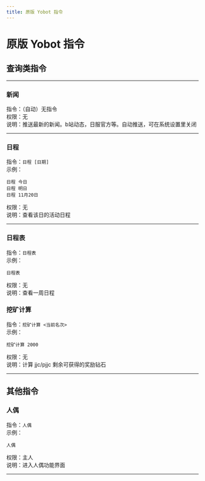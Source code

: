 ```yaml
---
title: 原版 Yobot 指令
---
```



# 原版 Yobot 指令

## 查询类指令

<!-- ### jjc查询
指令：jjc查询 +【5个角色名】  
示例：  
1）jjc查询 布丁 狼 狗 环奈 初音  
2）jjc查询 望 黑骑 环奈 深月 水黑    
权限：无    
说明：用于查找jjc作业网的作业。有不同的接口，需要在网页端的机器人设置中进行修改（作业来源）     -->
***
### 新闻
指令：（自动）无指令    
权限：无  
说明：推送最新的新闻。b站动态，日服官方等。自动推送，可在系统设置里关闭    
***
### 日程
指令：`日程 [日期]`     
示例：
```     
日程 今日  
日程 明日  
日程 11月20日
```  
权限：无    
说明：查看该日的活动日程    
***
### 日程表
指令：`日程表`   
示例：
```     
日程表
```    
权限：无    
说明：查看一周日程    
### 挖矿计算
指令：`挖矿计算 <当前名次>`  
示例：
```  
挖矿计算 2000 
``` 
权限：无  
说明：计算 jjc/pjjc 剩余可获得的奖励钻石    
***

## 其他指令
### 人偶
指令：`人偶`  
示例：
```  
人偶
```  
权限：主人  
说明：进入人偶功能界面
***

<!-- ### 十连
指令：十连  
示例：  
1)十连  
权限：无  
说明：进入人偶功能界面
***

### 仓库
指令：仓库[@某人]
示例：  
1）仓库  
2）仓库@xxx  
权限：无  
说明：查看抽到过的所有角色,查看他人抽到过的角色  
***

### 在线十连
指令：在线十连  
示例：  
1）在线十连  
权限：无  
说明：在线抽卡,不会在q群刷屏  
*** -->